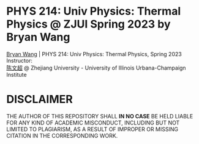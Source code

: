 # PHYS 214: Univ Physics: Thermal Physics @ ZJUI Spring 2023 by Bryan Wang
[Bryan Wang](https://github.com/Wang-Boyao) | PHYS 214: Univ Physics: Thermal Physics, Spring 2023  
Instructor:   
[陈文超](https://zjui.intl.zju.edu.cn/node/761) @ Zhejiang University - University of Illinois Urbana-Champaign Institute  

# DISCLAIMER
THE AUTHOR OF THIS REPOSITORY SHALL **IN NO CASE** BE HELD LIABLE FOR ANY KIND OF ACADEMIC MISCONDUCT, INCLUDING BUT NOT LIMITED TO PLAGIARISM, AS A RESULT OF IMPROPER OR MISSING CITATION IN THE CORRESPONDING WORK.
